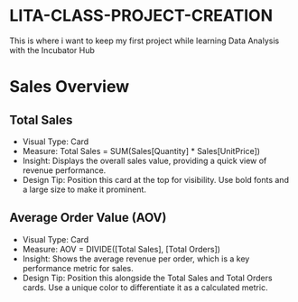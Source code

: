 # LITA-CLASS-PROJECT-CREATION
This is where i want to keep my first project while learning Data Analysis with the Incubator Hub

# Sales Overview
## Total Sales
- Visual Type: Card
- Measure: Total Sales = SUM(Sales[Quantity] * Sales[UnitPrice])
- Insight: Displays the overall sales value, providing a quick view of revenue performance.
- Design Tip: Position this card at the top for visibility. Use bold fonts and a large size to make it prominent.

## Average Order Value (AOV)
- Visual Type: Card
- Measure: AOV = DIVIDE([Total Sales], [Total Orders])
- Insight: Shows the average revenue per order, which is a key performance metric for sales.
- Design Tip: Position this alongside the Total Sales and Total Orders cards. Use a unique color to differentiate it as a calculated metric.


